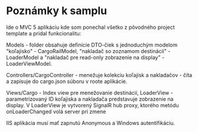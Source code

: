 ﻿Poznámky k samplu
=================

Ide o MVC 5 aplikáciu kde som ponechal všetko z pôvodného project template a pridal funkcionalitu:

Models - folder obsahuje definície DTO-čiek s jednoduchým modelom "koľajisko" - CargoRailModel,
"nakladač so zoznamom destinácií" - LoaderModel a "nakladač pre read-only zobrazenie na display" - LoaderViewModel.

Controllers/CargoController - menežuje kolekciu koľajísk a nakladačov - číta a zapisuje do cargo.json
súboru v roote aplikácie.

Views/Cargo - Index view pre menežovanie destinácií, LoaderView - parametrizovaný ID koľajiska a nakladača predstavuje
zobrazenie na display. V LoaderView je vytvorený SignalR hub proxy, ktorého metódu onLoaderChanged volá server pri zmene

IIS aplikácia musí mať zapnutú Anonymous a Windows autentifikáciu.
